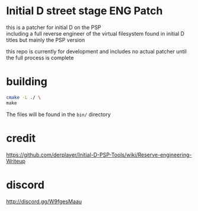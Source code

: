 # Initial D street stage ENG Patch  
this is a patcher for initial D on the PSP  
including a full reverse engineer of the virtual filesystem found in initial D titles but mainly the PSP version  
  
this repo is currently for development and includes no actual patcher until the full process is complete  

# building  
```sh
cmake -L ./ \
make
```
The files will be found in the `bin/` directory  
  
# credit  
https://github.com/derplayer/Initial-D-PSP-Tools/wiki/Reserve-engineering-Writeup  

# discord  
http://discord.gg/W9fgesMaau

